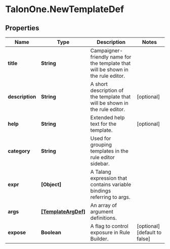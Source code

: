 # TalonOne.NewTemplateDef

## Properties
Name | Type | Description | Notes
------------ | ------------- | ------------- | -------------
**title** | **String** | Campaigner-friendly name for the template that will be shown in the rule editor. | 
**description** | **String** | A short description of the template that will be shown in the rule editor. | [optional] 
**help** | **String** | Extended help text for the template. | [optional] 
**category** | **String** | Used for grouping templates in the rule editor sidebar. | 
**expr** | **[Object]** | A Talang expression that contains variable bindings referring to args. | 
**args** | [**[TemplateArgDef]**](TemplateArgDef.md) | An array of argument definitions. | 
**expose** | **Boolean** | A flag to control exposure in Rule Builder. | [optional] [default to false]


